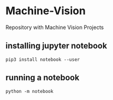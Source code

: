 # Machine-Vision
Repository with Machine Vision Projects 

## installing jupyter notebook 

```
pip3 install notebook --user
```

## running a notebook 

```
python -m notebook
```
